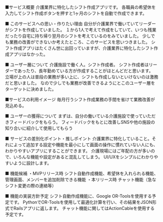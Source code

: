 ■サービス概要
介護業界に特化したシフト作成アプリです。
各職員の希望休を入力してシフト作成ボタンを押すと1ヶ月のシフトを自動で作成できます。

■ このサービスへの思い・作りたい理由
自分が介護業界で働いていてリーダーがシフトを作成していました。
１から1人で考えて作成をしていて、いつも残業だったり自宅に持ち帰り翌月のシフトを考えているのをみていました。
少しでも業務の改善ができないか考えたところ、このサービスを思いつきました。
シフト作成アプリはたくさん世に出回っていますが、介護業界に特化したシフト作成アプリはなかった。

■ ユーザー層について
介護施設で働く人。シフト作成者。
シフト作成者はリーダーであったり、長年勤めている方が作成することがほとんどだと思います。
立場が上の人は普段の業務が多い上に、シフトも作成しないといけないのは激務だと思いました。
なので少しでも業務が改善できるようにとこのユーザー層をターゲットに決めました。

■サービスの利用イメージ
毎月行うシフト作成業務の手間を省けて業務改善が見込める。

■ ユーザーの獲得について
まずは、自分の働いている介護施設で使っていただきフィードバックをもらう。
フィードバックをもとに改善しSNSや他の施設の知り合いに紹介して使用してもらう

■ サービスの差別化ポイント・推しポイント
介護業界に特化していること。それによって追加する設定や機能を最小にして画面の操作に慣れていない人にも、わかりやすいアプリにすることができます。
介護現場にはご年配の方が多いので、いろんな機能や設定があると混乱してしまう。
UI/UXをシンプルにわかりやすいように設計します。

■ 機能候補
・MVPリリース時
シフト自動作成機能、希望休を入れられる機能、管理画面、メンバーを追加削除できる機能
・本リリース時
チャット機能（急なシフト変更の際の連絡等）

■ 機能の実装方針予定
シフト自動作成機能に、Google OR-Toolsを使用する予定です。
PythonでOR-Toolsを使用して最適化計算を行い、その結果をJSON形式でRailsアプリに返します。
チャット機能に関してはActionCableを使用する予定です。
